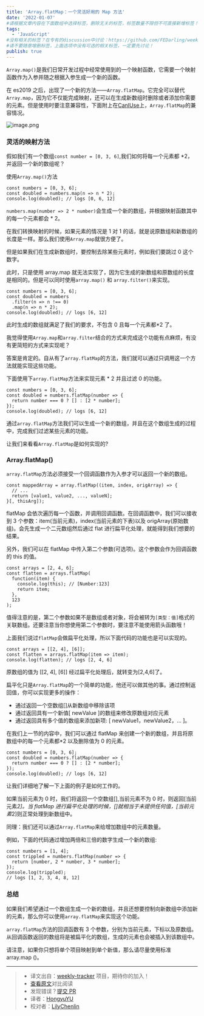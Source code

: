 ```yaml
---
title: 'Array.flatMap：一个灵活好用的 Map 方法'
date: '2022-01-07'
#请根据文章内容在下面数组中选择标签，删除无关的标签，标签数量不限但不可直接新增标签！
tags:
  - 'JavaScript'
#没有相关的标签？在专有的discussion中讨论：https://github.com/FEDarling/weekly-tracker/discussions/51#discussion-3827174
#请不要随意增删标签，上面选项中没有可选的相关标签，一定要先讨论！
publish: true
---
```


`Array.map()`是我们日常开发过程中经常使用到的一个映射函数，它需要一个映射函数作为入参并随之根据入参生成一个新的函数。

在 es2019 之后，出现了一个新的方法——`Array.flatMap`。它完全可以替代`Array.map`，因为它不仅能完成映射，还可以在生成新数组时删除或者添加你需要的元素。但是使用时要注意兼容性，下面附上在[CanIUse](https://caniuse.com/?search=Array.flatmap)上，`Array.flatMap`的兼容情况。

<!--以上是预览信息，图片一张或限制百字左右，前者优先-->
<!-- more -->

![image.png](https://p1-juejin.byteimg.com/tos-cn-i-k3u1fbpfcp/4728f70ab9c44ed6aa77b2ab1513fabd~tplv-k3u1fbpfcp-watermark.image?)

### 灵活的映射方法

假如我们有一个数组`const number = [0, 3, 6]`,我们如何将每一个元素都 \*2，并返回一个新的数组呢？

使用`Array.map()`方法

```
const numbers = [0, 3, 6];
const doubled = numbers.map(n => n * 2);
console.log(doubled); // logs [0, 6, 12]
```

`numbers.map(number => 2 * number)`会生成一个新的数组，并根据映射函数其中的每一个元素都会 \* 2。

在我们转换映射的时候，如果元素的情况是 1 对 1 的话，就是说原数组和新数组的长度是一样。那么我们使用`Array.map`就很方便了。

但是如果我们在生成新数组时，要控制去除某些元素时，例如我们要跳过 0 这个数字。

此时，只是使用 array.map 就无法实现了，因为它生成的新数组和原数组的长度是相同的。但是可以同时使用`array.map()` 和 `array.filter()`来实现。

```
const numbers = [0, 3, 6];
const doubled = numbers
  .filter(n => n !== 0)
  .map(n => n * 2);
console.log(doubled); // logs [6, 12]
```

此时生成的数组就满足了我们的要求，不包含 0 且每一个元素都\*2 了。

我觉得使用`Array.map`和`array.filter`结合的方式来完成这个功能有点麻烦，有没有更简短的方式来实现呢？

答案是肯定的。自从有了`array.flatMap`的方法，我们就可以通过只调用这一个方法就能实现这些功能。

下面使用下`array.flatMap`方法来实现元素 \* 2 并且过滤 0 的功能。

```
const numbers = [0, 3, 6];
const doubled = numbers.flatMap(number => {
  return number === 0 ? [] : [2 * number];
});
console.log(doubled); // logs [6, 12]
```

通过`array.flatMap`方法我们可以生成一个新的数组，并且在这个数组生成的过程中，完成我们过滤某些元素的功能。

让我们来看看`Array.flatMap`是如何实现的?

### Array.flatMap()

`array.flatMap`方法必须接受一个回调函数作为入参才可以返回一个新的数组。

```
const mappedArray = array.flatMap((item, index, origArray) => {
  // ...
  return [value1, value2, ..., valueN];
}[, thisArg]);
```

flatMap 会依次遍历每一个函数，并调用回调函数。在回调函数中，我们可以接收到 3 个参数：item(当前元素)，index(当前元素的下表)以及 origArray(原始数组)。会先生成一个二元数组然后通过 flat 进行扁平化处理，就能得到我们想要的结果。

另外，我们可以在 flatMap 中传入第二个参数(可选项)。这个参数会作为回调函数的 this 的值。

```
const arrays = [2, 4, 6];
const flatten = arrays.flatMap(
  function(item) {
    console.log(this); // [Number:123]
    return item;
  },
  123
);
```

值得注意的是，第二个参数如果不是数组或者对象，将会被转为`[类型：值]`格式的关联数组。还要注意当你想使用第二个参数时，要注意不能使用箭头函数哦！

上面我们说过`flatMap`会做扁平化处理，所以下面代码的功能也是可以实现的。

```
const arrays = [[2, 4], [6]];
const flatten = arrays.flatMap(item => item);
console.log(flatten); // logs [2, 4, 6]
```

原数组的值为 [[2, 4], [6]] 经过扁平化处理后，就转变为[2,4,6]了。

扁平化只是`Array.flatMap`的一个简单的功能，他还可以做其他的事。通过控制返回值，你可以实现更多的操作：

-   通过返回一个空数组[]从新数组中移除该项
-   通过返回具有一个新值[ newValue ]的数组来修改原数组对应元素
-   通过返回具有多个值的数组来添加新项: [ newValue1，newValue2，... ]。

在我们上一节的内容中，我们可以通过 flatMap 来创建一个新的数组，并且将原数组中的每一个元素都\*2 以及删除值为 0 的元素。

```
const numbers = [0, 3, 6];
const doubled = numbers.flatMap(number => {
  return number === 0 ? [] : [2 * number];
});
console.log(doubled); // logs [6, 12]
```

让我们详细地了解一下上面的例子是如何工作的。

如果当前元素为 0 时，我们将返回一个空数组[],当前元素不为 0 时，则返回[当前元素*2]。当 flatMap 进行扁平化处理的时候，[]就相当于未提供任何值，[当前元素*2]则正常处理到新数组中。

同理：我们还可以通过`Array.flatMap`来给增加数组中的元素数量。

例如，下面的代码通过增加两倍和三倍的数字生成一个新的数组:

```
const numbers = [1, 4];
const trippled = numbers.flatMap(number => {
  return [number, 2 * number, 3 * number];
});
console.log(trippled);
// logs [1, 2, 3, 4, 8, 12]
```

### 总结

如果我们希望通过一个数组生成一个新的数组，并且还想要控制向新数组中添加新的元素，那么你可以使用`array.flatMap`来实现这个功能。

`array.flatMap`方法的回调函数有 3 个参数，分别为当前元素，下标以及原数组。从回调函数返回的数组将是被扁平化的数组，生成的元素也会被插入到该数组中。

请注意，如果你只想将单个项目映射到单个新值，那么请尽量使用标准 array.map ()。

---

> - 译文出自：[weekly-tracker](https://github.com/FEDarling/weekly-tracker) 项目，期待你的加入！
> - [查看原文](https://dmitripavlutin.com/javascript-array-flatmap/)对比阅读
> - 发现错误？[提交 PR](https://github.com/FEDarling/weekly-tracker/blob/main/weeklys/javascript_weekly/571/flatMap.md)
> - 译者：[HongyuYU](https://github.com/chressYu)
> - 校对者：[LilyChenlin](https://github.com/LilyChenlin)
